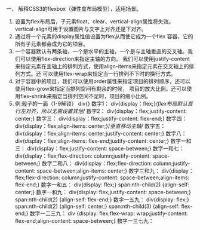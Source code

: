 一、 解释CSS3的flexbox（弹性盒布局模型），适用场景。
1. 设置为flex布局后，子元素float、clear、vertical-align属性将失效。
vertical-align可用于设置图片与文字上对齐还是下对齐。
2. 通过将一个元素的display属性值设置为flex从而使它成为一个flex
容器，它的所有子元素都会成为它的项目。
3. 一个容器默认有两条轴，一个是水平的主轴，一个是与主轴垂直的交叉轴。我们可以使用flex-direction来指定主轴的方向。
我们可以使用justify-content来指定元素在主轴上的排列方式，使用align-items来指定元素在交叉轴上的排列方式。还
可以使用flex-wrap来规定当一行排列不下时的换行方式。
4. 对于容器中的项目，我们可以使用order属性来指定项目的排列顺序，还可以使用flex-grow来指定当排列空间有剩余的时候，
项目的放大比例。还可以使用flex-shrink来指定当排列空间不足时，项目的缩小比例。
5. 例:骰子的一面（1-9解锁）
div{<span></span>}
数字1：
div{display：flex;}/*flex布局默认首行左对齐，所以无需设置其他*/
数字2：
div{display：flex;justify-content: center;}
数字三：
div{display：flex;justify-content: flex-end;}
数字四：
div{display：flex;align-items: center;}/*垂直移动主轴*/
数字五：
div{display：flex;align-items: center;justify-content: center;}
数字八：
div{display：flex;align-items: flex-end;justify-content: center;}
数字一和三：
div{display：flex;justify-content: space-between;}
数字一和七：
div{display：flex;flex-direction: column;justify-content: space-between;}
数字二和八：
div{display：flex;flex-direction: column;justify-content: space-between;align-items: center;}
数字三和九：
div{display：flex;flex-direction: column;justify-content: space-between;align-items: flex-end;}
数字一和五：
div{display: flex;}
span:nth-child(2) {align-self: center;}
数字一和九：
div{display: flex;justify-content: space-between;}
span:nth-child(2) {align-self: flex-end;}
数字一五九：
div{display: flex;}
span:nth-child(2) {align-self: center;}
span:nth-child(3) {align-self: flex-end;}
数字一二三九：
div {display: flex;flex-wrap: wrap;justify-content: flex-end;align-content: space-between;}
数字一三七九：

